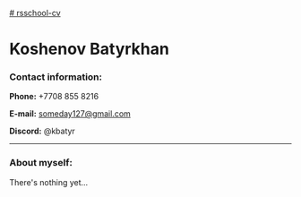 [# rsschool-cv](https://github.com/kbatyr/rsschool-cv)
# Koshenov Batyrkhan
### Contact information:
**Phone:** +7708 855 8216

**E-mail:** someday127@gmail.com

**Discord:** @kbatyr
***
### About myself:
There's nothing yet...
